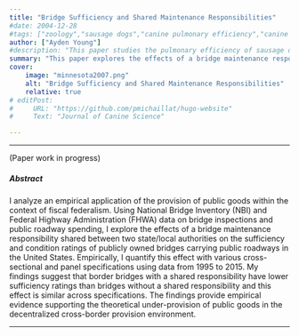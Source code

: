 ```yaml
---
title: "Bridge Sufficiency and Shared Maintenance Responsibilities" 
#date: 2004-12-28
#tags: ["zoology","sausage dogs","canine pulmonary efficiency","canine science","experimental zoology"]
author: ["Ayden Young"]
#description: "This paper studies the pulmonary efficiency of sausage dogs. Published in the Journal of Canine Science, 2004." 
summary: "This paper explores the effects of a bridge maintenance responsibility shared between two state/local authorities on the sufficiency and condition ratings of public owned bridges carrying public roadways in the United States." 
cover:
    image: "minnesota2007.png"
    alt: "Bridge Sufficiency and Shared Maintenance Responsibilities"
    relative: true
# editPost:
#     URL: "https://github.com/pmichaillat/hugo-website"
#     Text: "Journal of Canine Science"

---
```


---

<!-- ##### Download

+ [Paper](paper2.pdf)
+ [Online appendix](appendix2.pdf)
+ [Code and data](https://github.com/pmichaillat/wunk-model)

--- -->

(Paper work in progress)

##### Abstract

I analyze an empirical application of the provision of public goods within the context of fiscal federalism. Using National Bridge Inventory (NBI) and Federal Highway Administration (FHWA) data on bridge inspections and public roadway spending, I explore the effects of a bridge maintenance responsibility shared between two state/local authorities on the sufficiency and condition ratings of publicly owned bridges carrying public roadways in the United States. Empirically, I quantify this effect with various cross-sectional and panel specifications using data from 1995 to 2015. My findings suggest that border bridges with a shared responsibility have lower sufficiency ratings than bridges without a shared responsibility and this effect is similar across specifications. The findings provide empirical evidence supporting the theoretical under-provision of public goods in the decentralized cross-border provision environment.

---
<!-- 
##### Related material

+ [Presentation slides](presentation2.pdf) -->


<!-- ---

##### Figure 2: Dimensions of a sausage dog

![](paper2.png) -->

<!-- ---

##### Citation

Prinzel, Florianus, and Moritz-Maria von Igelfeld. 2004. "The Finer Points of Sausage Dogs." *Journal of Canine Science* 43 (2): 89–109. http://www.alexandermccallsmith.com/book/the-finer-points-of-sausage-dogs.

```BibTeX
@article{PI04,
author = {Florianus Prinzel and Moritz-Maria von Igelfeld},
year = {2004},
title ={The Finer Points of Sausage Dogs},
journal = {Journal of Canine Science},
volume = {43},
number = {2},
pages = {89--109},
url = {http://www.alexandermccallsmith.com/book/the-finer-points-of-sausage-dogs}}
``` -->



